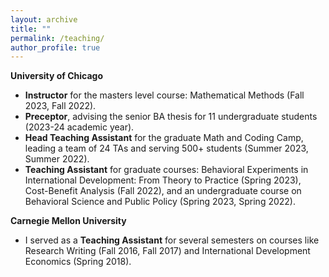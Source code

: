 ```yaml
---
layout: archive
title: ""
permalink: /teaching/
author_profile: true
---
```


**University of Chicago**
* **Instructor** for the masters level course: Mathematical Methods (Fall 2023, Fall 2022).
* **Preceptor**, advising the senior BA thesis for 11 undergraduate students (2023-24 academic year).
* **Head Teaching Assistant** for the graduate Math and Coding Camp, leading a team of 24 TAs and serving 500+ students (Summer 2023, Summer 2022).
* **Teaching Assistant** for graduate courses: Behavioral Experiments in International Development: From Theory to Practice (Spring 2023), Cost-Benefit Analysis (Fall 2022), and an undergraduate course on Behavioral Science and Public Policy (Spring 2023, Spring 2022).

**Carnegie Mellon University**  
* I served as a **Teaching Assistant** for several semesters on courses like Research Writing (Fall 2016, Fall 2017) and International Development Economics (Spring 2018).
